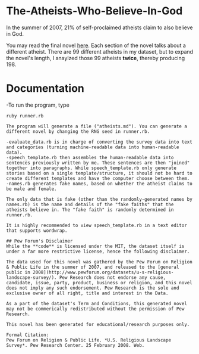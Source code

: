 # The-Atheists-Who-Believe-In-God
In the summer of 2007, 21% of self-proclaimed atheists claim to also believe in God.

You may read the final novel [here](atheists.md). Each section of the novel talks about a different atheist. There are 99 different atheists in my dataset, but to expand the novel's length, I anaylzed those 99 atheists **twice**, thereby producing 198.

# Documentation
-To run the program, type
```bundle install
ruby runner.rb

The program will generate a file ("atheists.md"). You can generate a different novel by changing the RNG seed in runner.rb.

-evaluate_data.rb is in charge of converting the survey data into text and categories (turning machine-readable data into human-readable data).
-speech_template.rb then assembles the human-readable data into sentences previously written by me. These sentences are then "joined" together into paragraphs. While speech_template.rb only generate stories based on a single template/structure, it should not be hard to create different templates and have the computer choose between them.
-names.rb generates fake names, based on whether the atheist claims to be male and female.

The only data that is fake (other than the randomly-generated names by names.rb) is the name and details of the "fake faiths" that the atheists believe in. The "fake faith" is randomly determined in runner.rb.

It is highly recommended to view speech_template.rb in a text editor that supports wordwrap.

## Pew Forum's Disclaimer
While the **code** is licensed under the MIT, the dataset itself is under a far more restrictive license, hence the following disclaimer.

The data used for this novel was gathered by the Pew Forum on Religion & Public Life in the summer of 2007, and released to the [general public in 2008](http://www.pewforum.org/datasets/u-s-religious-landscape-survey/). Pew Research does not endorse any cause, candidate, issue, party, product, business or religion, and this novel does not imply any such endorsement. Pew Research is the sole and exclusive owner of all right, title and interest in the Data.

As a part of the dataset's Term and Conditions, this generated novel may not be commerically redistributed without the permission of Pew Research.

This novel has been generated for educational/research purposes only.

Formal Citation:
Pew Forum on Religion & Public Life. *U.S. Religious Landscape Survey*. Pew Research Center. 25 February 2008. Web.